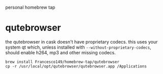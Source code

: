 personal homebrew tap

# qutebrowser
the qutebrowser in cask doesn't have proprietary codecs. this uses
your system qt which, unless installed with
```--without-proprietary-codecs```, should enable h264, mp3 and
other missing codecs.

```
brew install Francesco149/homebrew-tap/qutebrowser
cp -r /usr/local/opt/qutebrowser/qutebrowser.app /Applications
```

